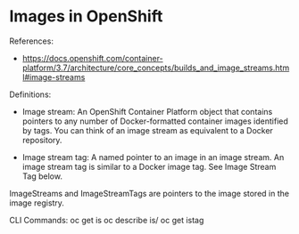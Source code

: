 # Images in OpenShift

References:
* https://docs.openshift.com/container-platform/3.7/architecture/core_concepts/builds_and_image_streams.html#image-streams

Definitions:

* Image stream: An OpenShift Container Platform object that contains pointers to any number of Docker-formatted container images identified by tags. You can think of an image stream as equivalent to a Docker repository.

* Image stream tag: A named pointer to an image in an image stream. An image stream tag is similar to a Docker image tag. See Image Stream Tag below.

ImageStreams and ImageStreamTags are pointers to the image stored in the image registry.

CLI Commands:
oc get is
oc describe is/<image-stream-nme>
oc get istag

